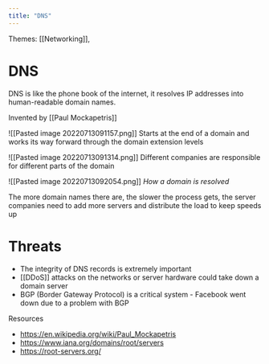 ```yaml
---
title: "DNS"
---
```

Themes: [[Networking]], 

# DNS
DNS is like the phone book of the internet, it resolves IP addresses into human-readable domain names.

Invented by [[Paul Mockapetris]]

![[Pasted image 20220713091157.png]]
Starts at the end of a domain and works its way forward through the domain extension levels

![[Pasted image 20220713091314.png]]
Different companies are responsible for different parts of the domain

![[Pasted image 20220713092054.png]]
*How a domain is resolved*

The more domain names there are, the slower the process gets, the server companies need to add more servers and distribute the load to keep speeds up

# Threats
- The integrity of DNS records is extremely important
- [[DDoS]] attacks on the networks or server hardware could take down a domain server
- BGP (Border Gateway Protocol) is a critical system - Facebook went down due to a problem with BGP

Resources
- https://en.wikipedia.org/wiki/Paul_Mockapetris
- https://www.iana.org/domains/root/servers
- https://root-servers.org/